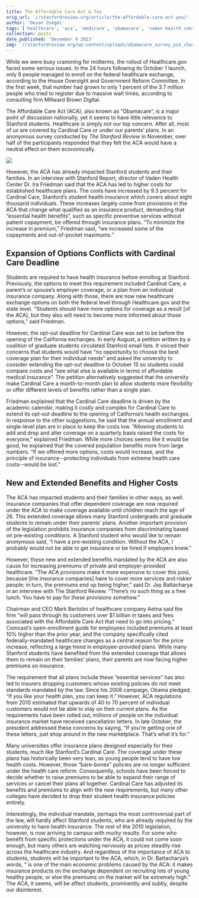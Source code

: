 ```yaml
---
title: The Affordable Care Act & You
orig_url: '//stanfordreview.org/article/the-affordable-care-act-you/'
author: 'Devon Zuegel'
tags: ['healthcare', 'aca', 'medicare', 'obamacare', 'vaden health center']
collection: posts
date_published: 'December 9 2013'
img: '//stanfordreview.org/wp-content/uploads/obamacare_survey_pie_chart.png'
---
```


While we were busy cramming for midterms, the rollout of Healthcare.gov faced some serious issues. In the 24 hours following its October 1 launch, only 6 people managed to enroll on the federal healthcare exchange, according to the House Oversight and Government Reform Committee. In the first week, that number had grown to only 1 percent of the 3.7 million people who tried to register due to massive wait times, according to consulting firm Millward Brown Digital.

The Affordable Care Act (ACA), also known as “Obamacare”, is a major point of discussion nationally, yet it seems to have little relevance to Stanford students. Healthcare is simply not our top concern. After all, most of us are covered by Cardinal Care or under our parents’ plans. In an anonymous survey conducted by *The Stanford Review* in November, over half of the participants responded that they felt the ACA would have a neutral effect on them economically.

![](//stanfordreview.org/wp-content/uploads/obamacare_survey_pie_chart.png)

However, the ACA has already impacted Stanford students and their families. In an interview with Stanford Report, director of Vaden Health Center Dr. Ira Friedman said that the ACA has led to higher costs for established healthcare plans. The costs have increased by 9.3 percent for Cardinal Care, Stanford’s student health insurance which covers about eight thousand individuals. These increases largely come from provisions in the ACA that change what qualifies as an insurance product, demanding that “essential health benefits”, such as specific preventive services without patient copayment, be offered through insurance plans. “To minimize the increase in premium,” Friedman said, “we increased some of the copayments and out-of-pocket maximums.”

## Expansion of Options Conflicts with Cardinal Care Deadline

Students are required to have health insurance before enrolling at Stanford. Previously, the options to meet this requirement included Cardinal Care, a parent’s or spouse’s employer coverage, or a plan from an individual insurance company. Along with those, there are now new healthcare exchange options on both the federal level through Healthcare.gov and the state level. “Students should have more options for coverage as a result [of the ACA], but they also will need to become more informed about those options,” said Friedman.

However, the opt-out deadline for Cardinal Care was set to be before the opening of the California exchanges. In early August, a petition written by a coalition of graduate students circulated Stanford email lists. It voiced their concerns that students would have “no opportunity to choose the best coverage plan for their individual needs” and asked the university to consider extending the opt-out deadline to October 15 so students could compare costs and “see what else is available in terms of affordable medical insurance”. The petition alternatively suggested that the university make Cardinal Care a month-to-month plan to allow students more flexibility or offer different levels of benefits rather than a single plan.

Friedman explained that the Cardinal Care deadline is driven by the academic calendar, making it costly and complex for Cardinal Care to extend its opt-out deadline to the opening of California’s health exchanges. In response to the other suggestions, he said that the annual enrollment and single-level plan are in place to keep the costs low. “Allowing students to add and drop and alter coverage on a quarterly basis raised the costs for everyone,” explained Friedman. While more choices seems like it would be good, he explained that the covered population benefits more from large numbers. “If we offered more options, costs would increase, and the principle of insurance--protecting individuals from extreme health care costs--would be lost.”

## New and Extended Benefits and Higher Costs

The ACA has impacted students and their families in other ways, as well. Insurance companies that offer dependent coverage are now required under the ACA to make coverage available until children reach the age of 26. This extended coverage allows many Stanford undergrads and graduate students to remain under their parents’ plans. Another important provision of the legislation prohibits insurance companies from discriminating based on pre-existing conditions. A Stanford student who would like to remain anonymous said, “I have a pre-existing condition. Without the ACA, I probably would not be able to get insurance or be hired if employers knew.”

However, these new and extended benefits mandated by the ACA are also cause for increasing premiums of private and employer-provided healthcare. “The ACA provisions make it more expensive to cover this pool, because [the insurance companies] have to cover more services and riskier people; in turn, the premiums end up being higher,” said Dr. Jay Battacharya in an interview with The Stanford Review. “There’s no such thing as a free lunch. You have to pay for these provisions somehow.”

Chairman and CEO Mark Bertolini of healthcare company Aetna said the firm “will pass through its customers over $1 billion in taxes and fees associated with the Affordable Care Act that need to go into pricing.” Comcast’s open-enrollment guide for employees included premiums at least 10% higher than the prior year, and the company specifically cited federally-mandated healthcare changes as a central reason for the price increase, reflecting a large trend in employee-provided plans. While many Stanford students have benefited from the extended coverage that allows them to remain on their families’ plans, their parents are now facing higher premiums on insurance.

The requirement that all plans include these “essential services” has also led to insurers dropping customers whose existing policies do not meet standards mandated by the law. Since his 2008 campaign, Obama pledged, “If you like your health plan, you can keep it.” However, ACA regulations from 2010 estimated that upwards of 40 to 70 percent of individual customers would not be able to stay on their current plans. As the requirements have been rolled out, millions of people on the individual insurance market have received cancellation letters. In late October, the president addressed these concerns by saying, “If you’re getting one of these letters, just shop around in the new marketplace. That’s what it’s for.”

Many universities offer insurance plans designed especially for their students, much like Stanford’s Cardinal Care. The coverage under these plans has historically been very lean, as young people tend to have low health costs. However, those “bare-bones” policies are no longer sufficient under the health care reform. Consequently, schools have been forced to decide whether to raise premiums to be able to expand their range of services or cancel their plans all together. Cardinal Care has adjusted its benefits and premiums to align with the new requirements, but many other colleges have decided to drop their student health insurance policies entirely.

Interestingly, the individual mandate, perhaps the most controversial part of the law, will hardly affect Stanford students, who are already required by the university to have health insurance. The rest of the 2010 legislation, however, is now arriving to campus with murky results. For some who benefit from specific protections under the ACA, it could not come soon enough, but many others are watching nervously as prices steadily rise across the healthcare industry. And regardless of the importance of ACA to students, students will be important to the ACA, which, in Dr. Battacharya’s words, “ is one of the main economic problems caused by the ACA: it makes insurance products on the exchange dependent on recruiting lots of young healthy people, or else the premiums on the market will be extremely high.” The ACA, it seems, will be affect students, prominently and subtly, despite our disinterest.
